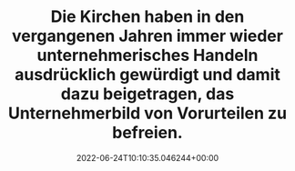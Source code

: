 ---
date: '2022-06-24T10:10:35.046244+00:00'
found_at: '2014-12-06'
found_url: http://www.arbeitgeber.de/www/arbeitgeber.nsf/id/DE_Kirche-Wirtschaft
title: Die Kirchen haben in den vergangenen Jahren immer wieder unternehmerisches
  Handeln ausdrücklich gewürdigt und damit dazu beigetragen, das Unternehmerbild von
  Vorurteilen zu befreien.
---